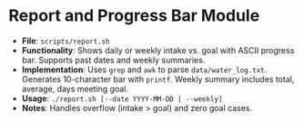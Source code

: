 # Report and Progress Bar Module
- **File**: `scripts/report.sh`
- **Functionality**: Shows daily or weekly intake vs. goal with ASCII progress bar. Supports past dates and weekly summaries.
- **Implementation**: Uses `grep` and `awk` to parse `data/water_log.txt`. Generates 10-character bar with `printf`. Weekly summary includes total, average, days meeting goal.
- **Usage**: `./report.sh [--date YYYY-MM-DD | --weekly]`
- **Notes**: Handles overflow (intake > goal) and zero goal cases.
